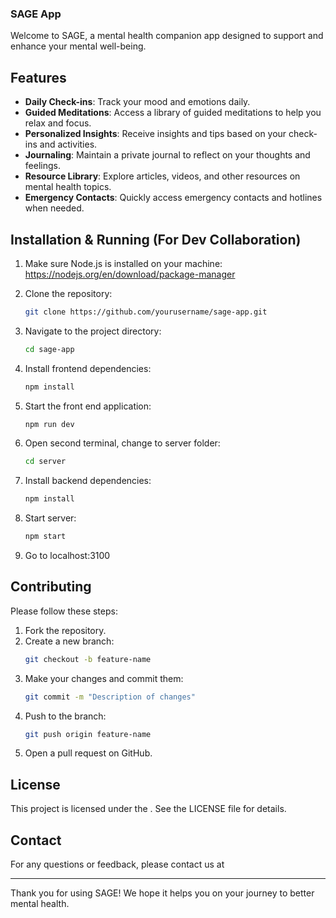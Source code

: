 ### SAGE App

Welcome to SAGE, a mental health companion app designed to support and enhance your mental well-being.

## Features

- **Daily Check-ins**: Track your mood and emotions daily.
- **Guided Meditations**: Access a library of guided meditations to help you relax and focus.
- **Personalized Insights**: Receive insights and tips based on your check-ins and activities.
- **Journaling**: Maintain a private journal to reflect on your thoughts and feelings.
- **Resource Library**: Explore articles, videos, and other resources on mental health topics.
- **Emergency Contacts**: Quickly access emergency contacts and hotlines when needed.

## Installation & Running (For Dev Collaboration)

1. Make sure Node.js is installed on your machine:
   https://nodejs.org/en/download/package-manager

1. Clone the repository:
   ```bash
   git clone https://github.com/yourusername/sage-app.git
   ```
2. Navigate to the project directory:
   ```bash
   cd sage-app
   ```
3. Install frontend dependencies:
   ```bash
   npm install
   ```
4. Start the front end application:
   ```bash
   npm run dev
   ```
5. Open second terminal, change to server folder:
   ```bash
   cd server
   ```
6. Install backend dependencies:
   ```bash
   npm install
   ```
7. Start server:
   ```bash
   npm start
   ```
8. Go to localhost:3100


## Contributing

Please follow these steps:

1. Fork the repository.
2. Create a new branch:
   ```bash
   git checkout -b feature-name
   ```
3. Make your changes and commit them:
   ```bash
   git commit -m "Description of changes"
   ```
4. Push to the branch:
   ```bash
   git push origin feature-name
   ```
5. Open a pull request on GitHub.

## License

This project is licensed under the . See the LICENSE file for details.

## Contact

For any questions or feedback, please contact us at

---

Thank you for using SAGE! We hope it helps you on your journey to better mental health.
